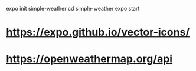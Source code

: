 expo init simple-weather
cd simple-weather
expo start


# https://expo.github.io/vector-icons/

# https://openweathermap.org/api